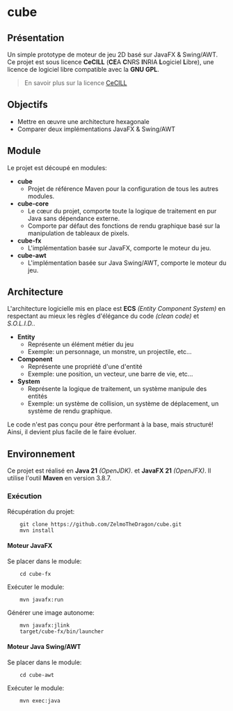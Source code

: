 # cube

## Présentation

Un simple prototype de moteur de jeu 2D basé sur JavaFX & Swing/AWT.
Ce projet est sous licence **CeCILL** (**CE**A **C**NRS **I**NRIA **L**ogiciel **L**ibre),
une licence de logiciel libre compatible avec la **GNU GPL**.

> En savoir plus sur la licence [CeCILL](http://cecill.info/index.fr.html)

## Objectifs

* Mettre en œuvre une architecture hexagonale
* Comparer deux implémentations JavaFX & Swing/AWT

## Module

Le projet est découpé en modules:
* **cube**
    * Projet de référence Maven pour la configuration de tous les autres modules.
* **cube-core**
    * Le cœur du projet, comporte toute la logique de traitement en pur Java sans dépendance externe. 
    * Comporte par défaut des fonctions de rendu graphique basé sur la manipulation de tableaux de pixels.
* **cube-fx**
    * L'implémentation basée sur JavaFX, comporte le moteur du jeu.
* **cube-awt**
    * L'implémentation basée sur Java Swing/AWT, comporte le moteur du jeu.
    
## Architecture

L'architecture logicielle mis en place est **ECS** *(Entity Component System)* en respectant au mieux les règles d'élégance du code *(clean code)* et *S.O.L.I.D.*.

* **Entity**
    * Représente un élément métier du jeu 
    * Exemple: un personnage, un monstre, un projectile, etc...
* **Component**
    * Représente une propriété d'une d'entité
    * Exemple: une position, un vecteur, une barre de vie, etc...
* **System**
    * Représente la logique de traitement, un système manipule des entités
    * Exemple: un système de collision, un système de déplacement, un système de rendu graphique.
    
Le code n'est pas conçu pour être performant à la base, mais structuré!
Ainsi, il devient plus facile de le faire évoluer.
    
## Environnement

Ce projet est réalisé en **Java 21** *(OpenJDK)*. et **JavaFX 21** *(OpenJFX)*.
Il utilise l'outil **Maven** en version 3.8.7.

### Exécution

Récupération du projet:
~~~
    git clone https://github.com/ZelmoTheDragon/cube.git
    mvn install
~~~

#### Moteur JavaFX

Se placer dans le module:
~~~
    cd cube-fx
~~~

Exécuter le module:
~~~
    mvn javafx:run
~~~

Générer une image autonome:
~~~
    mvn javafx:jlink
    target/cube-fx/bin/launcher
~~~

#### Moteur Java Swing/AWT

Se placer dans le module:
~~~
    cd cube-awt
~~~

Exécuter le module:
~~~
    mvn exec:java
~~~

